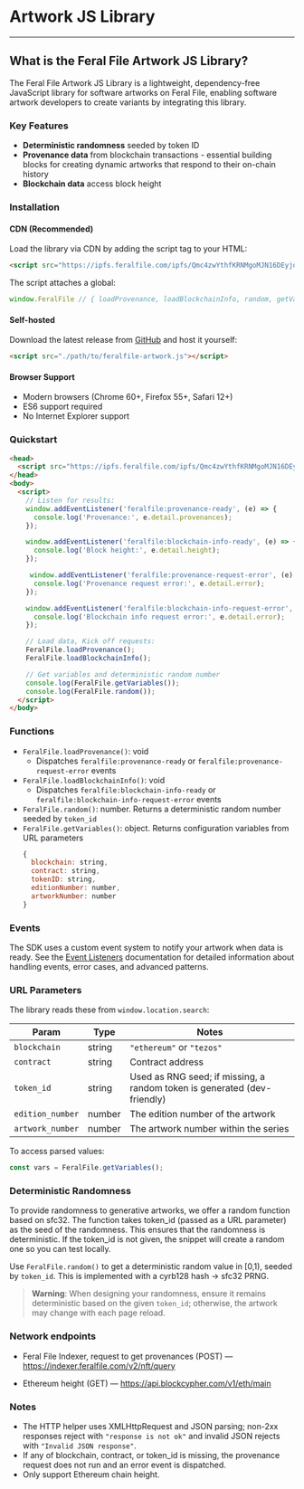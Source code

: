 # Artwork JS Library
-----------------------------------
## What is the Feral File Artwork JS Library?

The Feral File Artwork JS Library is a lightweight, dependency-free JavaScript library for software artworks on Feral File, enabling software artwork developers to create variants by integrating this library.

### Key Features
- **Deterministic randomness** seeded by token ID
- **Provenance data** from blockchain transactions - essential building blocks for creating dynamic artworks that respond to their on-chain history
- **Blockchain data** access block height

### Installation

#### CDN (Recommended)

Load the library via CDN by adding the script tag to your HTML:
```html
<script src="https://ipfs.feralfile.com/ipfs/Qmc4zwYthfKRNMgoMJN16DEyjoxmZmjikLBzA1yVB7reDr" type="text/javascript"></script>
```

The script attaches a global:
```js
window.FeralFile // { loadProvenance, loadBlockchainInfo, random, getVariables }
```

#### Self-hosted

Download the latest release from [GitHub](https://github.com/feral-file/ffa-js/releases) and host it yourself:
```html
<script src="./path/to/feralfile-artwork.js"></script>
```

#### Browser Support
- Modern browsers (Chrome 60+, Firefox 55+, Safari 12+)
- ES6 support required
- No Internet Explorer support

### Quickstart
  ```html
  <head>
    <script src="https://ipfs.feralfile.com/ipfs/Qmc4zwYthfKRNMgoMJN16DEyjoxmZmjikLBzA1yVB7reDr" type="text/javascript"></script>
  </head>
  <body>
    <script>
      // Listen for results:
      window.addEventListener('feralfile:provenance-ready', (e) => {
        console.log('Provenance:', e.detail.provenances);
      });

      window.addEventListener('feralfile:blockchain-info-ready', (e) => {
        console.log('Block height:', e.detail.height);
      });

       window.addEventListener('feralfile:provenance-request-error', (e) => {
        console.log('Provenance request error:', e.detail.error);
      });

      window.addEventListener('feralfile:blockchain-info-request-error', (e) => {
        console.log('Blockchain info request error:', e.detail.error);
      });

      // Load data, Kick off requests:
      FeralFile.loadProvenance();
      FeralFile.loadBlockchainInfo();

      // Get variables and deterministic random number
      console.log(FeralFile.getVariables());
      console.log(FeralFile.random());
    </script>
  </body>
  ```

### Functions
  - `FeralFile.loadProvenance()`: void
    - Dispatches `feralfile:provenance-ready` or `feralfile:provenance-request-error` events
  - `FeralFile.loadBlockchainInfo()`: void
    - Dispatches `feralfile:blockchain-info-ready` or `feralfile:blockchain-info-request-error` events
  - `FeralFile.random()`: number. Returns a deterministic random number seeded by `token_id`
  - `FeralFile.getVariables()`: object. Returns configuration variables from URL parameters
    ```js
    {
      blockchain: string,
      contract: string,
      tokenID: string,
      editionNumber: number,
      artworkNumber: number
    }
    ```

### Events
The SDK uses a custom event system to notify your artwork when data is ready. See the [Event Listeners](event-listeners.md) documentation for detailed information about handling events, error cases, and advanced patterns.

### URL Parameters
The library reads these from `window.location.search`:

| Param            | Type   | Notes                                                                      |
| ---------------- | ------ | -------------------------------------------------------------------------- |
| `blockchain`     | string | `"ethereum"` or `"tezos"`                           |
| `contract`       | string | Contract address                                                |
| `token_id`       | string | Used as RNG seed; if missing, a random token is generated (dev-friendly)   |
| `edition_number` | number | The edition number of the artwork                                                   |
| `artwork_number` | number | The artwork number within the series                                         |

To access parsed values:
```js
const vars = FeralFile.getVariables();
```

### Deterministic Randomness
To provide randomness to generative artworks, we offer a random function based on sfc32. The function takes token_id (passed as a URL parameter) as the seed of the randomness. This ensures that the randomness is deterministic. If the token_id is not given, the snippet will create a random one so you can test locally.

Use `FeralFile.random()` to get a deterministic random value in [0,1), seeded by `token_id`. This is implemented with a cyrb128 hash → sfc32 PRNG.

> **Warning**: When designing your randomness, ensure it remains deterministic based on the given `token_id`; otherwise, the artwork may change with each page reload.

### Network endpoints

- Feral File Indexer, request to get provenances
(POST) — https://indexer.feralfile.com/v2/nft/query

- Ethereum height
(GET) — https://api.blockcypher.com/v1/eth/main

### Notes
- The HTTP helper uses XMLHttpRequest and JSON parsing; non-2xx responses reject with `"response is not ok"` and invalid JSON rejects with `"Invalid JSON response"`. 
- If any of blockchain, contract, or token_id is missing, the provenance request does not run and an error event is dispatched. 
- Only support Ethereum chain height.

